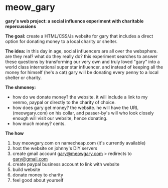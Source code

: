 # meow_gary
<b>gary's web project: a social influence experiment with charitable repercussions</b>

<b>The goal:</b>
create a HTML/CSS/Js website for gary that includes a direct option for donating money to a local charity or shelter.

<b>The idea:</b>
in this day in age, social influencers are all over the websphere. are they real? what do they really do?
this experiment searches to answer these questions by transforming our very own and truly loved "gary" into a world class international super star influencer. and instead of keeping all the money for himself (he's a cat) gary will be donating every penny to a local shelter or charity. 

<b>The shmoney:</b>
- how do we donate money? the website. it will include a link to my venmo, paypal or directly to the charity of choice.
- how does gary get money? the website. he will have the URL (meowgary.com) on his collar, and passer-by's will who look closely enough will visit our website, hence donating. 
- how much money? cents. 

<b>The how</b>
1. buy meowgary.com on namecheap.com (it's currently available)
2. host the website on johnny's DIY servers
3. create gmail account gary@meowgary.com > redirects to gary@gmail.com 
4. create paypal business account to link with website
5. build website
6. donate money to charity
7. feel good about yourself
